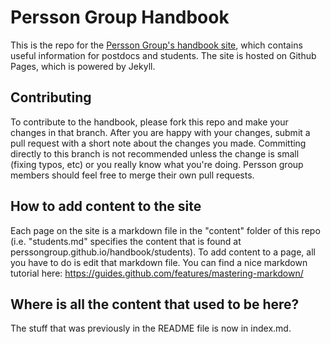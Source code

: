 # Persson Group Handbook

This is the repo for the [Persson Group's handbook site](perssongroup.github.io/handbook), which contains useful information for postdocs and students. The site is hosted on Github Pages, which is powered by Jekyll. 

## Contributing
To contribute to the handbook, please fork this repo and make your changes in that branch. After you are happy with your changes, submit a pull request with a short note about the changes you made. Committing directly to this branch is not recommended unless the change is small (fixing typos, etc) or you really know what you're doing. Persson group members should feel free to merge their own pull requests. 

## How to add content to the site
Each page on the site is a markdown file in the "content" folder of this repo (i.e. "students.md" specifies the content that is found at perssongroup.github.io/handbook/students). To add content to a page, all you have to do is edit that markdown file. You can find a nice markdown tutorial here: https://guides.github.com/features/mastering-markdown/


## Where is all the content that used to be here?
The stuff that was previously in the README file is now in index.md.
